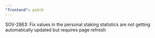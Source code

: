 ```yaml
---
"frontend": patch
---
```


SOV-2863: Fix values in the personal staking statistics are not getting automatically updated but requires page refresh
